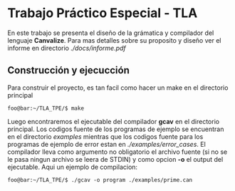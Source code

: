 # Trabajo Práctico Especial - TLA
En este trabajo se presenta el diseño de la grámatica y compilador del lenguaje **Canvalize**. Para mas detalles sobre su proposito y diseño ver el informe en
directorio *./docs/informe.pdf*

## Construcción y ejecucción
Para construir el proyecto, es tan facil como hacer un make en el directorio principal
```console
foo@bar:~/TLA_TPE/$ make
```
Luego encontraremos el ejecutable del compilador **gcav** en el directorio principal. Los codigos fuente de los programas de ejemplo se encuentran en el 
directorio *examples* mientras que los codigos fuente para los programas de ejemplo de error estan en *./examples/error_cases*. El compilador lleva como argumento
no obligatorio el archivo fuente (si no se le pasa ningun archivo se leera de STDIN) y como opcion **-o** el output del ejecutable. Aqui un ejemplo de compilacion: 
```console
foo@bar:~/TLA_TPE/$ ./gcav -o program ./examples/prime.can
```
